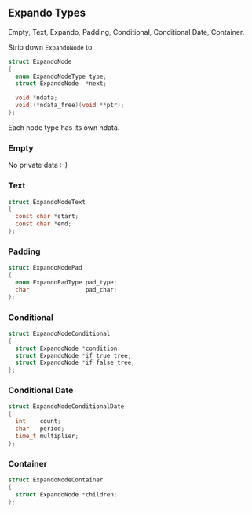 ## Expando Types

Empty, Text, Expando, Padding, Conditional, Conditional Date, Container.

Strip down `ExpandoNode` to:

```c
struct ExpandoNode
{
  enum ExpandoNodeType type;
  struct ExpandoNode  *next;

  void *ndata;
  void (*ndata_free)(void **ptr);
};
```

Each node type has its own ndata.

### Empty

No private data :-)

### Text

```c
struct ExpandoNodeText
{
  const char *start;
  const char *end;
};
```

### Padding

```c
struct ExpandoNodePad
{
  enum ExpandoPadType pad_type;
  char                pad_char;
}:
```

### Conditional

```c
struct ExpandoNodeConditional
{
  struct ExpandoNode *condition;
  struct ExpandoNode *if_true_tree;
  struct ExpandoNode *if_false_tree;
};
```

### Conditional Date

```c
struct ExpandoNodeConditionalDate
{
  int    count;
  char   period;
  time_t multiplier;
};
```

### Container

```c
struct ExpandoNodeContainer
{
  struct ExpandoNode *children;
};
```

